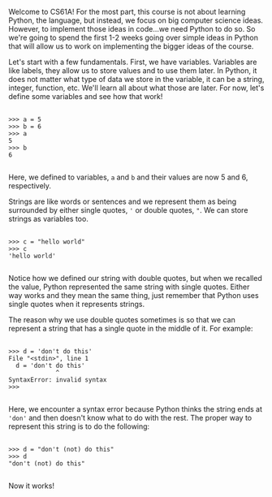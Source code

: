 Welcome to CS61A! For the most part, this course is not about learning Python, the language, but instead, we focus on big computer science ideas. However, to implement those ideas in code...we need Python to do so. So we're going to spend the first 1-2 weeks going over simple ideas in Python that will allow us to work on implementing the bigger ideas of the course.

Let's start with a few fundamentals. First, we have variables. Variables are like labels, they allow us to store values and to use them later. In Python, it does not matter what type of data we store in the variable, it can be a string, integer, function, etc. We'll learn all about what those are later. For now, let's define some variables and see how that work!

<pre>
  <code class="prettyprint">
>>> a = 5
>>> b = 6
>>> a
5
>>> b
6
  </code>
</pre>

Here, we defined to variables, `a` and `b` and their values are now 5 and 6, respectively.

Strings are like words or sentences and we represent them as being surrounded by either single quotes, `'` or double quotes, `"`. We can store strings as variables too.

<pre>
  <code class="prettyprint">
>>> c = "hello world"
>>> c
'hello world'
  </code>
</pre>

Notice how we defined our string with double quotes, but when we recalled the value, Python represented the same string with single quotes. Either way works and they mean the same thing, just remember that Python uses single quotes when it represents strings.

The reason why we use double quotes sometimes is so that we can represent a string that has a single quote in the middle of it. For example:

<pre>
  <code class="prettyprint">
>>> d = 'don't do this'
File "&lt;stdin&gt;", line 1
  d = 'don't do this'
             ^
SyntaxError: invalid syntax
>>>
  </code>
</pre>

Here, we encounter a syntax error because Python thinks the string ends at `'don'` and then doesn't know what to do with the rest. The proper way to represent this string is to do the following:

<pre>
  <code class="prettyprint">
>>> d = "don't (not) do this"
>>> d
"don't (not) do this"
  </code>
</pre>

Now it works!

